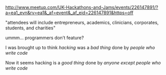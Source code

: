 http://www.meetup.com/UK-Hackathons-and-Jams/events/226147891/?a=ea1_evn&rv=ea1&_af=event&_af_eid=226147891&https=off

"attendees will include entrepreneurs, academics, clinicians, corporates, students, and charities"

ummm… programmers don’t feature?

I was brought up to think _hacking_ was a _bad thing_ done by _people who write code_

Now it seems hacking is a _good thing_ done by _anyone except people who write code_
